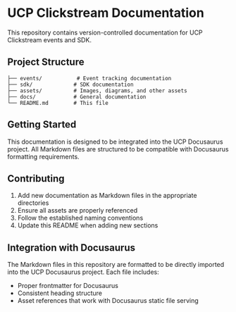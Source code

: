 # UCP Clickstream Documentation

This repository contains version-controlled documentation for UCP Clickstream events and SDK.

## Project Structure

```
├── events/           # Event tracking documentation
├── sdk/             # SDK documentation
├── assets/          # Images, diagrams, and other assets
├── docs/            # General documentation
└── README.md        # This file
```

## Getting Started

This documentation is designed to be integrated into the UCP Docusaurus project. All Markdown files are structured to be compatible with Docusaurus formatting requirements.

## Contributing

1. Add new documentation as Markdown files in the appropriate directories
2. Ensure all assets are properly referenced
3. Follow the established naming conventions
4. Update this README when adding new sections

## Integration with Docusaurus

The Markdown files in this repository are formatted to be directly imported into the UCP Docusaurus project. Each file includes:

- Proper frontmatter for Docusaurus
- Consistent heading structure
- Asset references that work with Docusaurus static file serving 